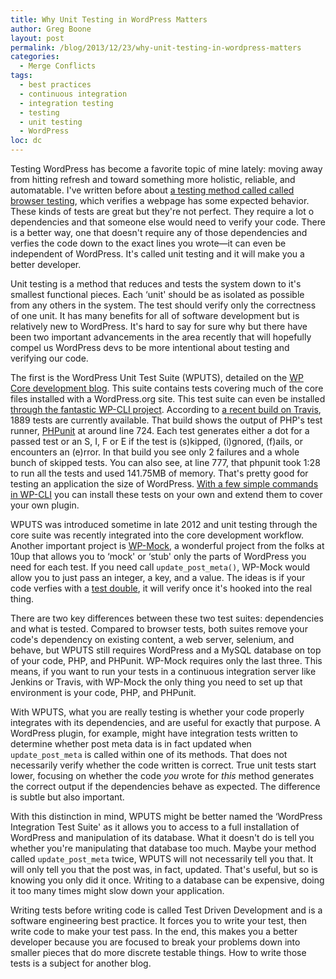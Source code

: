 ```yaml
---
title: Why Unit Testing in WordPress Matters
author: Greg Boone
layout: post
permalink: /blog/2013/12/23/why-unit-testing-in-wordpress-matters
categories:
  - Merge Conflicts
tags:
  - best practices
  - continuous integration
  - integration testing
  - testing
  - unit testing
  - WordPress
loc: dc
---
```

Testing WordPress has become a favorite topic of mine lately: moving away from hitting refresh and toward something more holistic, reliable, and automatable. I've written before about [a testing method called called browser testing][1], which verifies a webpage has some expected behavior. These kinds of tests are great but they're not perfect. They require a lot o dependencies and that someone else would need to verify your code. There is a better way, one that doesn't require any of those dependencies and verfies the code down to the exact lines you wrote—it can even be independent of WordPress. It's called unit testing and it will make you a better developer.

<!--more-->

Unit testing is a method that reduces and tests the system down to it's smallest functional pieces. Each &#8216;unit' should be as isolated as possible from any others in the system. The test should verify only the correctness of one unit. It has many benefits for all of software development but is relatively new to WordPress. It's hard to say for sure why but there have been two important advancements in the area recently that will hopefully compel us WordPress devs to be more intentional about testing and verifying our code.

The first is the WordPress Unit Test Suite (WPUTS), detailed on the [WP Core development blog][2]. This suite contains tests covering much of the core files installed with a WordPress.org site. This test suite can even be installed [through the fantastic WP-CLI project][3]. According to [a recent build on Travis][4], 1889 tests are currently available. That build shows the output of PHP's test runner, [PHPunit][5] at around line 724. Each test generates either a dot for a passed test or an S, I, F or E if the test is (s)kipped, (i)gnored, (f)ails, or encounters an (e)rror. In that build you see only 2 failures and a whole bunch of skipped tests. You can also see, at line 777, that phpunit took 1:28 to run all the tests and used 141.75MB of memory. That's pretty good for testing an application the size of WordPress. [With a few simple commands in WP-CLI][6] you can install these tests on your own and extend them to cover your own plugin.

WPUTS was introduced sometime in late 2012 and unit testing through the core suite was recently integrated into the core development workflow. Another important project is [WP-Mock][7], a wonderful project from the folks at 10up that allows you to &#8216;mock' or &#8216;stub' only the parts of WordPress you need for each test. If you need call `update_post_meta()`, WP-Mock would allow you to just pass an integer, a key, and a value. The ideas is if your code verfies with a [test double][8], it will verify once it's hooked into the real thing.

There are two key differences between these two test suites: dependencies and what is tested. Compared to browser tests, both suites remove your code's dependency on existing content, a web server, selenium, and behave, but WPUTS still requires WordPress and a MySQL database on top of your code, PHP, and PHPunit. WP-Mock requires only the last three. This means, if you want to run your tests in a continuous integration server like Jenkins or Travis, with WP-Mock the only thing you need to set up that environment is your code, PHP, and PHPunit.

With WPUTS, what you are really testing is whether your code properly integrates with its dependencies, and are useful for exactly that purpose. A WordPress plugin, for example, might have integration tests written to determine whether post meta data is in fact updated when `update_post_meta` is called within one of its methods. That does not necessarily verify whether the code written is correct. True unit tests start lower, focusing on whether the code *you* wrote for *this* method generates the correct output if the dependencies behave as expected. The difference is subtle but also important.

With this distinction in mind, WPUTS might be better named the &#8216;WordPress Integration Test Suite' as it allows you to access to a full installation of WordPress and manipulation of its database. What it doesn't do is tell you whether you're manipulating that database too much. Maybe your method called `update_post_meta` twice, WPUTS will not necessarily tell you that. It will only tell you that the post was, in fact, updated. That's useful, but so is knowing you only did it once. Writing to a database can be expensive, doing it too many times might slow down your application.

Writing tests before writing code is called Test Driven Development and is a software engineering best practice. It forces you to write your test, then write code to make your test pass. In the end, this makes you a better developer because you are focused to break your problems down into smaller pieces that do more discrete testable things. How to write those tests is a subject for another blog.

 [1]: http://greg.harmsboone.org/blog/2013/08/17/how-can-i-do-browser-testing-with-wordpress/
 [2]: http://make.wordpress.org/core/handbook/automated-testing/
 [3]: http://wp-cli.org/
 [4]: https://travis-ci.org/tierra/wordpress/jobs/15867662
 [5]: http://phpunit.de
 [6]: https://github.com/wp-cli/wp-cli/wiki/Plugin-Unit-Tests
 [7]: https://github.com/10up/wp_mock/
 [8]: http://phpunit.de/manual/3.7/en/test-doubles.html
